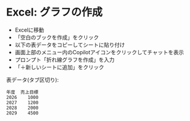 # Excel: グラフの作成

- Excelに移動
- 「空白のブックを作成」をクリック
- 以下の表データをコピーしてシートに貼り付け
- 画面上部のメニュー内のCopilotアイコンをクリックしてチャットを表示
- プロンプト「折れ線グラフを作成」を入力
- 「＋新しいシートに追加」をクリック

表データ(タブ区切り):
```
年度	売上目標
2026	1000
2027	1200
2028	2000
2029	4500
```

<!--
表データ:
<table>
  <tr>
    <th>年度</th>
    <th>売上目標</th>
  </tr>  
  <tr>
    <td>2026</td>
    <td>1000</td>
  </tr>  
  <tr>
    <td>2027</td>
    <td>1200</td>
  </tr>  
  <tr>
    <td>2028</td>
    <td>2000</td>
  </tr>  
  <tr>
    <td>2029</td>
    <td>4500</td>
  </tr>  
</table>

-->
